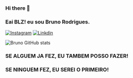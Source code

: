 ### Hi there 👋

<!--
**BrunoSrcb/BrunoSrcb** is a ✨ _special_ ✨ repository because its `README.md` (this file) appears on your GitHub profile.

Here are some ideas to get you started:

- 🔭 I’m currently working on ...
- 🌱 I’m currently learning ...
- 👯 I’m looking to collaborate on ...
- 🤔 I’m looking for help with ...
- 💬 Ask me about ...
- 📫 How to reach me: ...
- 😄 Pronouns: ...
- ⚡ Fun fact: ...
-->
### Eai BLZ! eu sou Bruno Rodrigues.

[![Instagram](https://img.shields.io/badge/Instagram-E4405F?style=for-the-badge&logo=instagram&logoColor=white)](https://instagram.com/brunno_roodriiguees/)
[![Linkdin](https://img.shields.io/badge/LinkedIn-0077B5?style=for-the-badge&logo=linkedin&logoColor=white)](https://www.linkedin.com/in/bruno-rodrigues-ni/)


![Bruno GitHub stats](https://github-readme-stats.vercel.app/api?username=BrunoRodrigues&show_icons=true&theme=radical)

### SE ALGUEM JA FEZ, EU TAMBEM POSSO FAZER!
### SE NINGUEM FEZ, EU SEREI O PRIMEIRO!
